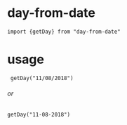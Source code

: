 # day-from-date
```import {getDay} from "day-from-date"```
# usage
``` getDay("11/08/2018")```
###### or
```getDay("11-08-2018")```
